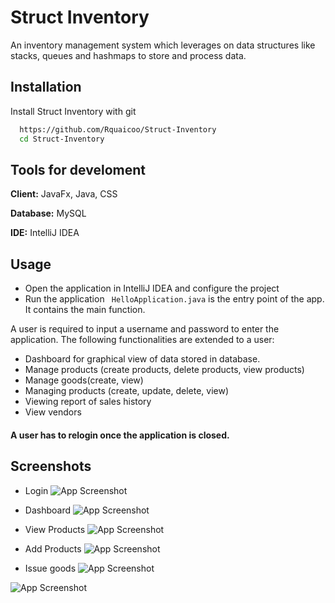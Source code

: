 
# Struct Inventory

An inventory management system which leverages on data structures like stacks, queues and hashmaps to store and process data.


## Installation

Install Struct Inventory with git

```bash
  https://github.com/Rquaicoo/Struct-Inventory
  cd Struct-Inventory
```
    
## Tools for develoment

**Client:** JavaFx, Java, CSS

**Database:** MySQL

**IDE:** IntelliJ IDEA


## Usage
* Open the application in IntelliJ IDEA and configure the project
* Run the application
``` HelloApplication.java``` is the entry point of the app. It contains the main function.

A user is required to input a username and password to enter the application.
The following functionalities are extended to a user: 
* Dashboard for graphical view of data stored in database.
* Manage products (create products, delete products, view products)
* Manage goods(create, view)
* Managing products (create, update, delete, view)
* Viewing report of sales history
* View vendors

#### A user has to relogin once the application is closed.


## Screenshots

* Login
![App Screenshot](https://user-images.githubusercontent.com/66787443/192735110-e57d19e6-ed66-477c-9d5e-2eb70bf382a2.png)

* Dashboard
![App Screenshot](https://user-images.githubusercontent.com/66787443/192735102-458940c7-5499-4e97-a498-6f8e89b60b1b.png)

* View Products
![App Screenshot](https://user-images.githubusercontent.com/66787443/192735113-d2dc8787-7c62-4555-ac40-809e31501381.png)

* Add Products
![App Screenshot](https://user-images.githubusercontent.com/66787443/192735100-b622ea6a-0952-4c3a-beef-2dd00607d715.png)

* Issue goods
![App Screenshot](https://user-images.githubusercontent.com/66787443/192735094-4764b3a6-8a44-4390-9ead-480238e87cde.png)

![App Screenshot](https://user-images.githubusercontent.com/66787443/192735105-90b37440-0ebc-4728-a389-61c2b1f8ae19.png)
